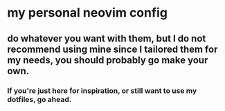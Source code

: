 # my personal neovim config

## do whatever you want with them, but I do not recommend using mine since I tailored them for my needs, you should probably go make your own.

### If you're just here for inspiration, or still want to use my dotfiles, go ahead.

